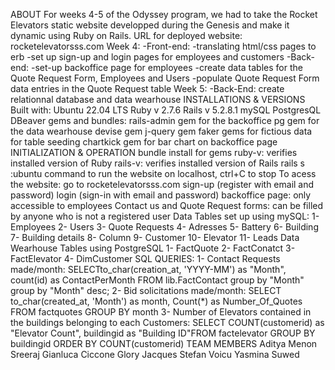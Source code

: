 ABOUT
    For weeks 4-5 of the Odyssey program, we had to take the Rocket Elevators static website developped during the Genesis and make it dynamic using Ruby on Rails.
URL for deployed website: rocketelevatorsss.com
Week 4:
    -Front-end:
        -translating html/css pages to erb
        -set up sign-up and login pages for employees and customers
    -Back-end:
        -set-up backoffice page for employees
        -create data tables for the Quote Request Form, Employees and Users
        -populate Quote Request Form data entries in the Quote Request table
Week 5:
    -Back-End: create relationnal database and data wearhouse
INSTALLATIONS & VERSIONS
    Built with:
    Ubuntu 22.04 LTS
    Ruby v 2.7.6
    Rails v 5.2.8.1
    mySQL
    PostgresQL
    DBeaver
    gems and bundles:
        rails-admin gem for the backoffice
        pg gem for the data wearhouse
        devise gem
        j-query gem
        faker gems for fictious data for table seeding
        chartkick gem for bar chart on backoffice page
INITIALIZATION & OPERATION
    bundle install for gems
    ruby-v: verifies installed version of Ruby
    rails-v: verifies installed version of Rails
    rails s :ubuntu command to run the website on localhost, ctrl+C to stop
    To acess the website:
    go to rocketelevatorsss.com
    sign-up (register with email and password)
    login (sign-in with email and password)
    backoffice page: only accessible to employees
    Contact us and Quote Request forms: can be filled by anyone who is not a registered user
    Data Tables set up using mySQL:
        1- Employees
        2- Users
        3- Quote Requests
        4- Adresses
        5- Battery
        6- Building
        7- Building details
        8- Column
        9- Customer
        10- Elevator
        11- Leads
    Data Wearhouse Tables using PostgreSQL
        1- FactQuote
        2- FactConatct
        3- FactElevator
        4- DimCustomer
SQL QUERIES:
    1- Contact Requests made/month:
    SELECTto_char(creation_at, 'YYYY-MM') as "Month", count(id) as ContactPerMonth FROM lib.FactContact group by "Month" group by "Month" desc;
    2- Bid solicitations made/month:
    SELECT to_char(created_at, 'Month') as month, Count(*) as Number_Of_Quotes FROM factquotes GROUP BY month
    3- Number of Elevators contained in the buildings belonging to each Customers:
    SELECT COUNT(customerid) as "Elevator Count", buildingid as "Building ID"FROM factelevator GROUP BY buildingid ORDER BY COUNT(customerid)
TEAM MEMBERS
    Aditya Menon Sreeraj
    Gianluca Ciccone
    Glory Jacques
    Stefan Voicu
    Yasmina Suwed